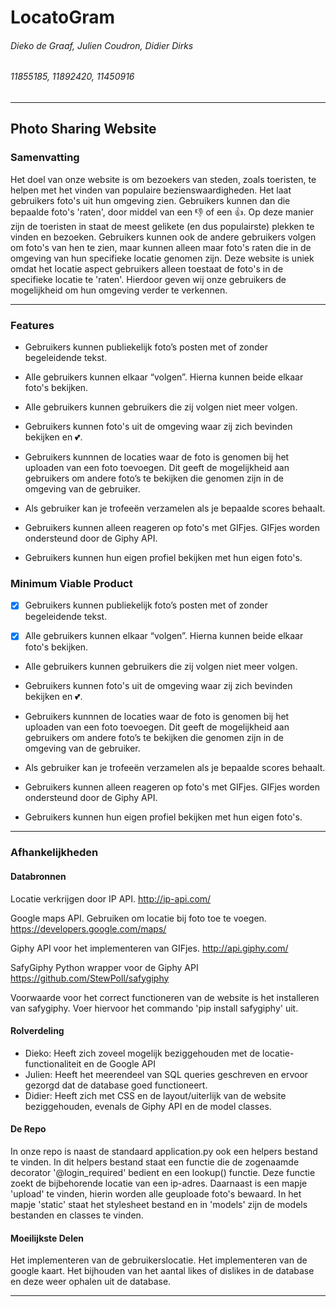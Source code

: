 # LocatoGram
###### Dieko de Graaf, Julien Coudron, Didier Dirks
###### 11855185, 11892420, 11450916

---


## Photo Sharing Website
### Samenvatting
Het doel van onze website is om bezoekers van steden, zoals toeristen, te helpen met het vinden van populaire bezienswaardigheden. Het laat gebruikers foto's uit hun omgeving zien. Gebruikers kunnen dan die bepaalde foto's 'raten', door middel van een :thumbsdown: of een :thumbsup:. Op deze manier zijn de toeristen in staat de meest gelikete (en dus populairste) plekken te vinden en bezoeken. Gebruikers kunnen ook de andere gebruikers volgen om foto's van hen te zien, maar kunnen alleen maar foto's raten die in de omgeving van hun specifieke locatie genomen zijn. Deze website is uniek omdat het locatie aspect gebruikers alleen toestaat de foto's in de specifieke locatie te 'raten'. Hierdoor geven wij onze gebruikers de mogelijkheid om hun omgeving verder te verkennen.

---

### Features
-    Gebruikers kunnen publiekelijk foto’s posten met of zonder begeleidende tekst.

-    Alle gebruikers kunnen elkaar “volgen”. Hierna kunnen beide elkaar foto's bekijken.

-    Alle gebruikers kunnen gebruikers die zij volgen niet meer volgen.

-    Gebruikers kunnen foto's uit de omgeving waar zij zich bevinden bekijken en :two_hearts:.

-    Gebruikers kunnnen de locaties waar de foto is genomen bij het uploaden van een foto toevoegen. Dit geeft de mogelijkheid aan gebruikers om andere foto’s te bekijken die genomen zijn in de omgeving van de gebruiker.

-    Als gebruiker kan je trofeeën verzamelen als je  bepaalde scores behaalt.

-    Gebruikers kunnen alleen reageren op foto's met GIFjes. GIFjes worden ondersteund door de Giphy API.

-    Gebruikers kunnen hun eigen profiel bekijken met hun eigen foto's.



### Minimum Viable Product

-   [x] Gebruikers kunnen publiekelijk foto’s posten met of zonder begeleidende tekst.

-   [x] Alle gebruikers kunnen elkaar “volgen”. Hierna kunnen beide elkaar foto's bekijken.

-    Alle gebruikers kunnen gebruikers die zij volgen niet meer volgen.

-    Gebruikers kunnen foto's uit de omgeving waar zij zich bevinden bekijken en :two_hearts:.

-    Gebruikers kunnnen de locaties waar de foto is genomen bij het uploaden van een foto toevoegen. Dit geeft de mogelijkheid aan gebruikers om andere foto’s te bekijken die genomen zijn in de omgeving van de gebruiker.

-    Als gebruiker kan je trofeeën verzamelen als je  bepaalde scores behaalt.

-    Gebruikers kunnen alleen reageren op foto's met GIFjes. GIFjes worden ondersteund door de Giphy API.

-    Gebruikers kunnen hun eigen profiel bekijken met hun eigen foto's.

---

### Afhankelijkheden
#### Databronnen
Locatie verkrijgen door IP API.
http://ip-api.com/

Google maps API. Gebruiken om locatie bij foto toe te voegen.
https://developers.google.com/maps/

Giphy API voor het implementeren van GIFjes.
http://api.giphy.com/

SafyGiphy Python wrapper voor de Giphy API
https://github.com/StewPoll/safygiphy

Voorwaarde voor het correct functioneren van de website is het installeren van safygiphy.
Voer hiervoor het commando 'pip install safygiphy' uit.


#### Rolverdeling
-    Dieko: Heeft zich zoveel mogelijk beziggehouden met de locatie-functionaliteit en de Google API
-    Julien: Heeft het meerendeel van SQL queries geschreven en ervoor gezorgd dat de database goed functioneert.
-    Didier: Heeft zich met CSS en de layout/uiterlijk van de website beziggehouden, evenals de Giphy API en de model classes.

#### De Repo
In onze repo is naast de standaard application.py ook een helpers bestand te vinden. In dit helpers bestand staat een functie die de zogenaamde decorator '@login_required' bedient en een lookup() functie. Deze functie zoekt de bijbehorende locatie van een ip-adres. Daarnaast is een mapje 'upload' te vinden, hierin worden alle geuploade foto's bewaard. In het mapje 'static' staat het stylesheet bestand en in 'models' zijn de models bestanden en classes te vinden.

#### Moeilijkste Delen

Het implementeren van de gebruikerslocatie.
Het implementeren van de google kaart.
Het bijhouden van het aantal likes of dislikes in de database en deze weer ophalen uit de database.

---




